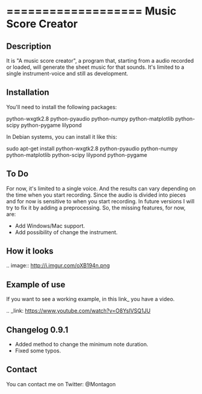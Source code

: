 ===================
Music Score Creator
===================

Description
-----------

It is "A music score creator", a program that, starting from a audio recorded or loaded, will generate the sheet music for that sounds. It's limited to a single instrument-voice and still as development.

Installation
------------
You'll need to install the following packages:

python-wxgtk2.8
python-pyaudio
python-numpy
python-matplotlib
python-scipy
python-pygame
lilypond

In Debian systems, you can install it like this:

sudo apt-get install python-wxgtk2.8 python-pyaudio python-numpy python-matplotlib python-scipy lilypond python-pygame

To Do
-----

For now, it's limited to a single voice. And the results can vary depending on the time when you start recording. Since the audio is divided into pieces and for now is sensitive to when you start recording. In future versions I will try to fix it by adding a preprocessing. So, the missing features, for now, are:

- Add Windows/Mac support.
- Add possibility of change the instrument.

How it looks
------------
.. image:: http://i.imgur.com/oXB194n.png

Example of use
--------------

If you want to see a working example, in this link_ you have a video.

.. _link: https://www.youtube.com/watch?v=O8YsIVSQ1JU

Changelog 0.9.1
---------------

- Added method to change the minimum note duration.
- Fixed some typos. 

Contact
-------

You can contact me on Twitter: @Montagon
